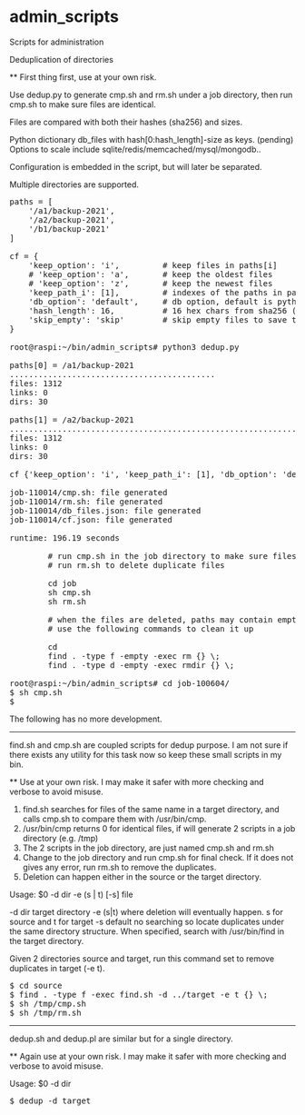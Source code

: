 # admin_scripts
Scripts for administration

Deduplication of directories

** First thing first, use at your own risk.

Use dedup.py to generate cmp.sh and rm.sh under a job directory, then run cmp.sh to make sure files are identical.

Files are compared with both their hashes (sha256) and sizes.

Python dictionary db_files with hash[0:hash_length]-size as keys. (pending) Options to scale include sqlite/redis/memcached/mysql/mongodb..

Configuration is embedded in the script, but will later be separated.

Multiple directories are supported.

<pre>
paths = [
    '/a1/backup-2021',
    '/a2/backup-2021',
    '/b1/backup-2021'
]

cf = {
    'keep_option': 'i',         # keep files in paths[i]
    # 'keep_option': 'a',       # keep the oldest files
    # 'keep_option': 'z',       # keep the newest files
    'keep_path_i': [1],         # indexes of the paths in paths[] for keep_option == i
    'db_option': 'default',     # db option, default is python dictionary
    'hash_length': 16,          # 16 hex chars from sha256 (256 bits/64 hex chars)
    'skip_empty': 'skip'        # skip empty files to save time
}

root@raspi:~/bin/admin_scripts# python3 dedup.py 

paths[0] = /a1/backup-2021
...........................................
files: 1312
links: 0
dirs: 30

paths[1] = /a2/backup-2021
............................................................................................................
files: 1312
links: 0
dirs: 30

cf {'keep_option': 'i', 'keep_path_i': [1], 'db_option': 'default', 'hash_length': 16, 'skip_empty': 'skip'}

job-110014/cmp.sh: file generated
job-110014/rm.sh: file generated
job-110014/db_files.json: file generated
job-110014/cf.json: file generated

runtime: 196.19 seconds

        # run cmp.sh in the job directory to make sure files are identical
        # run rm.sh to delete duplicate files
        
        cd job
        sh cmp.sh
        sh rm.sh
        
        # when the files are deleted, paths may contain empty files and directories
        # use the following commands to clean it up
        
        cd <path>
        find . -type f -empty -exec rm {} \;
        find . -type d -empty -exec rmdir {} \;
        
root@raspi:~/bin/admin_scripts# cd job-100604/
$ sh cmp.sh
$
</pre>

The following has no more development.

---

find.sh and cmp.sh are coupled scripts for dedup purpose.
I am not sure if there exists any utility for this task now so keep these small scripts in my bin.

** Use at your own risk. I may make it safer with more checking and verbose to avoid misuse.

1. find.sh searches for files of the same name in a target directory, and calls cmp.sh to compare them with /usr/bin/cmp.
2. /usr/bin/cmp returns 0 for identical files, if will generate 2 scripts in a job directory (e.g. /tmp)
3. The 2 scripts in the job directory, are just named cmp.sh and rm.sh
4. Change to the job directory and run cmp.sh for final check. If it does not gives any error, run rm.sh to remove the duplicates.
5. Deletion can happen either in the source or the target directory.

Usage: $0 -d dir -e (s | t) [-s] file

-d dir    target directory
-e (s|t)  where deletion will eventually happen. s for source and t for target
-s        default no searching so locate duplicates under the same directory structure. When specified, search with /usr/bin/find in the target directory.

Given 2 directories source and target, run this command set to remove duplicates in target (-e t).

<pre>
$ cd source
$ find . -type f -exec find.sh -d ../target -e t {} \;
$ sh /tmp/cmp.sh
$ sh /tmp/rm.sh
</pre>

---

dedup.sh and dedup.pl are similar but for a single directory.

** Again use at your own risk. I may make it safer with more checking and verbose to avoid misuse.

Usage: $0 -d dir

<pre>
$ dedup -d target
</pre>
